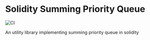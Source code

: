 # Solidity Summing Priority Queue

![CI](https://github.com/MihanixA/SummingPriorityQueue/actions/workflows/ci.yaml/badge.svg)

An utility library implementing summing priority queue in solidity